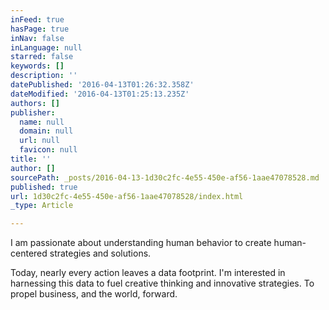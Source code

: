 ```yaml
---
inFeed: true
hasPage: true
inNav: false
inLanguage: null
starred: false
keywords: []
description: ''
datePublished: '2016-04-13T01:26:32.358Z'
dateModified: '2016-04-13T01:25:13.235Z'
authors: []
publisher:
  name: null
  domain: null
  url: null
  favicon: null
title: ''
author: []
sourcePath: _posts/2016-04-13-1d30c2fc-4e55-450e-af56-1aae47078528.md
published: true
url: 1d30c2fc-4e55-450e-af56-1aae47078528/index.html
_type: Article

---
```

I am passionate about understanding human behavior to create human-centered strategies and solutions.

Today, nearly every action leaves a data footprint. I'm interested in harnessing this data to fuel creative thinking and innovative strategies. To propel business, and the world, forward.